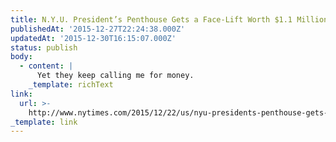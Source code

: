 ```yaml
---
title: N.Y.U. President’s Penthouse Gets a Face-Lift Worth $1.1 Million (or More)
publishedAt: '2015-12-27T22:24:38.000Z'
updatedAt: '2015-12-30T16:15:07.000Z'
status: publish
body:
  - content: |
      Yet they keep calling me for money.
    _template: richText
link:
  url: >-
    http://www.nytimes.com/2015/12/22/us/nyu-presidents-penthouse-gets-a-1-1-million-face-lift.html
_template: link
---
```


